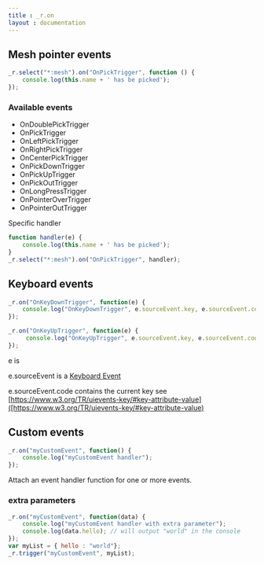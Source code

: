 ```yaml
---
title : _r.on 
layout : documentation
---
```


## Mesh pointer events

```js
_r.select("*:mesh").on("OnPickTrigger", function () {
    console.log(this.name + ' has be picked');
});
```

### Available events
* OnDoublePickTrigger
* OnPickTrigger
* OnLeftPickTrigger
* OnRightPickTrigger
* OnCenterPickTrigger
* OnPickDownTrigger
* OnPickUpTrigger
* OnPickOutTrigger
* OnLongPressTrigger
* OnPointerOverTrigger
* OnPointerOutTrigger

Specific handler

```js
function handler(e) {
    console.log(this.name + ' has be picked');
}
_r.select("*:mesh").on("OnPickTrigger", handler);
```

## Keyboard events

```js
_r.on("OnKeyDownTrigger", function(e) {
    console.log("OnKeyDownTrigger", e.sourceEvent.key, e.sourceEvent.code)
});

_r.on("OnKeyUpTrigger", function(e) {
     console.log("OnKeyUpTrigger", e.sourceEvent.key, e.sourceEvent.code)
});
```

e is 

e.sourceEvent is a [Keyboard Event](https://developer.mozilla.org/fr/docs/Web/API/KeyboardEvent)

e.sourceEvent.code contains the current key see [https://www.w3.org/TR/uievents-key/#key-attribute-value]([https://www.w3.org/TR/uievents-key/#key-attribute-value)

## Custom events

```js
_r.on("myCustomEvent", function() {
    console.log("myCustomEvent handler");
});
```
Attach an event handler function for one or more events.

### extra parameters

```js
_r.on("myCustomEvent", function(data) {
    console.log("myCustomEvent handler with extra parameter");
    console.log(data.hello); // will output "world" in the console
});
var myList = { hello : "world"};
_r.trigger("myCustomEvent", myList);
```
